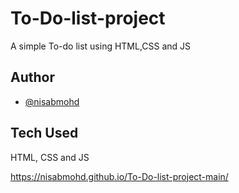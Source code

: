 # To-Do-list-project
A simple To-do list using HTML,CSS and JS

## Author
- [@nisabmohd](https://github.com/nisabmohd)
 
## Tech Used
HTML, CSS and JS


https://nisabmohd.github.io/To-Do-list-project-main/
